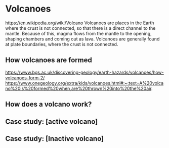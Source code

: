 # Volcanoes
https://en.wikipedia.org/wiki/Volcano Volcanoes are places in the Earth where the crust is not connected, so that there is a direct channel to the mantle. Because of this, magma flows from the mantle to the opening, shaping chambers and coming out as lava. Volcanoes are generally found at plate boundaries, where the crust is not connected. 

    
## How volcanoes are formed
https://www.bgs.ac.uk/discovering-geology/earth-hazards/volcanoes/how-volcanoes-form-2/ https://www.onegeology.org/extra/kids/volcanoes.html#:~:text=A%20volcano%20is%20formed%20when,are%20thrown%20into%20the%20air.
    
## How does a volcano work?
    
## Case study: [active volcano]
    
## Case study: [Inactive volcano]
